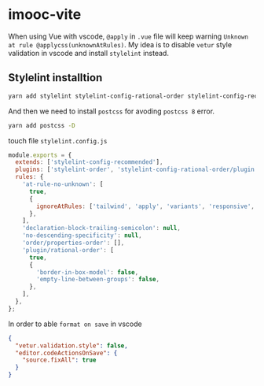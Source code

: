 # imooc-vite

When using Vue with vscode, ```@apply``` in ```.vue``` file will keep warning ```Unknown at rule @applycss(unknownAtRules)```. My idea is to disable ```vetur``` style validation in vscode and install `stylelint` instead.

## Stylelint installtion

```bash
yarn add stylelint stylelint-config-rational-order stylelint-config-recommended stylelint-order -D
```

And then we need to install `postcss` for avoding `postcss 8` error.

```bash
yarn add postcss -D
```

touch file ```stylelint.config.js```

```js
module.exports = {
  extends: ['stylelint-config-recommended'],
  plugins: ['stylelint-order', 'stylelint-config-rational-order/plugin'],
  rules: {
    'at-rule-no-unknown': [
      true,
      {
        ignoreAtRules: ['tailwind', 'apply', 'variants', 'responsive', 'screen'],
      },
    ],
    'declaration-block-trailing-semicolon': null,
    'no-descending-specificity': null,
    'order/properties-order': [],
    'plugin/rational-order': [
      true,
      {
        'border-in-box-model': false,
        'empty-line-between-groups': false,
      },
    ],
  },
};

```

In order to able ```format on save``` in vscode

```json
{
  "vetur.validation.style": false,
  "editor.codeActionsOnSave": {
    "source.fixAll": true
  }
}
```


